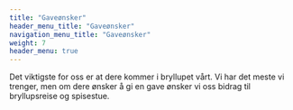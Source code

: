 ```yaml
---
title: "Gaveønsker"
header_menu_title: "Gaveønsker"
navigation_menu_title: "Gaveønsker"
weight: 7
header_menu: true
---
```


Det viktigste for oss er at dere kommer i bryllupet vårt. Vi har det meste vi trenger, men om dere ønsker å gi en gave ønsker vi oss bidrag til bryllupsreise og spisestue.